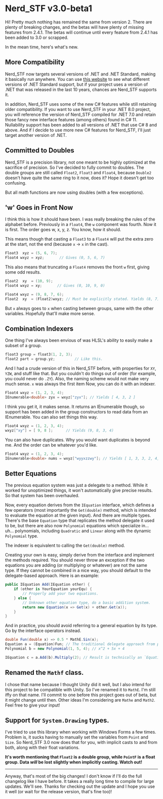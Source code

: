 # Nerd_STF v3.0-beta1

Hi! Pretty much nothing has remained the same from version 2. There are plenty of breaking changes, and the betas will have plenty of missing features from 2.4.1. The betas will continue until every feature from 2.4.1 has been added to 3.0 or scrapped.

In the mean time, here's what's new.

## More Compatibility

Nerd_STF now targets several versions of .NET and .NET Standard, making it basically run anywhere. You can use [this website](https://dotnet.microsoft.com/en-us/platform/dotnet-standard#versions) to see what different versions of .NET Standard support, but if your project uses a version of .NET that was released in the last 10 years, chances are Nerd_STF supports it.

In addition, Nerd_STF uses some of the new C# features while still retaining older compatibility. If you want to use Nerd_STF in your .NET 8.0 project, you will reference the version of Nerd_STF compiled for .NET 7.0 and retain those fancy new interface features (among others) found in C# 11. Nullability support has been added to all versions of .NET that use C# 8 and above. And if I decide to use more new C# features for Nerd_STF, I'll just target another version of .NET.

## Committed to Doubles

Nerd_STF is a precision library, not one meant to be highly optimized at the sacrifice of precision. So I've decided to fully commit to doubles. The double groups are still called `Float2`, `Float3` and `Float4`, because `Double2` doesn't have quite the same ring to it now, does it? Hope it doesn't get too confusing.

But all math functions are now using doubles (with a few exceptions).

## 'w' Goes in Front Now

I think this is how it should have been. I was really breaking the rules of the alphabet before. Previously in a `Float4`, the `w` component was fourth. Now it is first. The order goes w, x, y, z. You know, how it should.

This means though that casting a `Float3` to a `Float4` will put the extra zero at the start, not the end (because `x` -> `x` in the cast).
```csharp
Float3  xyz = (5, 6, 7);
Float4 wxyz = xyz;       // Gives (0, 5, 6, 7)
```
This also means that truncating a `Float4` removes the front `w` first, giving some odd results.
```csharp
Float2  xy  = (10, 9);
Float4 wxyz = xy;       // Gives (0, 10, 9, 0)
```
```csharp
Float4 wxyz = (9, 8, 7, 6);
Float2  xy  = (Float2)wxyz; // Must be explicitly stated. Yields (8, 7)
```

But `x` always goes to `x` when casting between groups, same with the other variables. Hopefully that'll make more sense.

## Combination Indexers

One thing I've always been envious of was HLSL's ability to easily make a subset of a group.
```c++
float3 group = float3(1, 2, 3);
float2 part = group.yz;         // Like this.
```
And I had a crude version of this in Nerd_STF before, with properties for `XY`, `YZW`, and stuff like that. But you couldn't do things out of order (for example, you could never do `.ZY`). Also, the naming scheme would not make very much sense. `x` was always the first item Now, you can do it with an indexer.

```csharp
Float4 wxyz = (1, 2, 3, 4);
IEnumerable<double> zyx = wxyz["zyx"]; // Yields [ 4, 3, 2 ]
```

I think you get it, it makes sense. It returns an IEnumerable though, so support has been added in the group constructors to read data from an IEnumerable. You can also set things this way.

```csharp
Float4 wxyz = (1, 2, 3, 4);
wxyz["xy"] = [ 9, 8 ];      // Yields (9, 8, 3, 4)
```

You can also have duplicates. Why you would want duplicates is beyond me. And the order can be whatever you'd like.
```csharp
Float4 wxyz = (1, 2, 3, 4);
IEnumerable<double> nums = wxyz["wyyxzzwy"]; // Yields [ 1, 3, 3, 2, 4, 4, 1, 3 ]
```

## Better Equations

The previous equation system was just a delegate to a method. While it worked for unoptimized things, it won't automatically give precise results. So that system has been overhauled.

Now, every equation derives from the `IEquation` interface, which defines a few operators (most importantly the `Get(double)` method, which is intended to evaluate the equation at the given input). And there are multiple types. There's the base `Equation` type that replicates the method delegate it used to be, but there are also now `Polynomial` equations which specialize in... uh... polynomials, including `Quadratic` and `Linear` along with the dynamic `Polynomial` type.

The indexer is equivalent to calling the `Get(double)` method.

Creating your own is easy, simply derive from the interface and implement the methods required. You should never throw an exception if the two equations you are adding (or multiplying or whatever) are not the same type. If they cannot be combined in a nice way, you should default to the delegate-based approach. Here is an example:
```csharp
public IEquation Add(IEquation other) {
    if (other is YourEquation yourEqu) {
        // Properly add your two equations.
    } else {
        // Unknown other equation type, do a basic addition system.
        return new Equation(x => Get(x) + other.Get(x));
    }
}
```

And in practice, you should avoid referring to a general equation by its type. Go by the interface operators instead.
```csharp
double Fun(double x) => 0.5 * MathE.Sin(x);
Equation a = (Equation)Fun; // The traditional delegate approach from previous versions.
Polynomial b = new Polynomial(1, 5, 4); // x^2 + 5x + 4

IEquation c = a.Add(b).Multiply(2); // Result is technically an `Equation`, but we should not cast here.
```

## Renamed the `Mathf` class.

I chose that name because I thought Unity did it well, but I also intend for this project to be compatible with Unity. So I've renamed it to `MathE`. I'm still iffy on that name. I'll commit to one before this project goes out of beta, but it might change until then. Other ideas I'm considering are `Mathe` and `Math2`. Feel free to give your input!

## Support for `System.Drawing` types.

I've tried to use this library when working with Windows Forms a few times. Problem is, it sucks having to manually set the variables from `Point` and `Size`. So Nerd_STF 3.0 now does that for you, with implicit casts to and from both, along with their float variations.

**It's worth mentioning that `Float2` is a double group, while `PointF` is a float group. Data *will* be lost slightly when implicitly casting. Watch out!**

---

Anyway, that's most of the big changes! I don't know if I'll do the full changelog like I have before. It takes a really long time to compile for large updates. We'll see. Thanks for checking out the update and I hope you use it well (or wait for the release version, that's fine too)!
